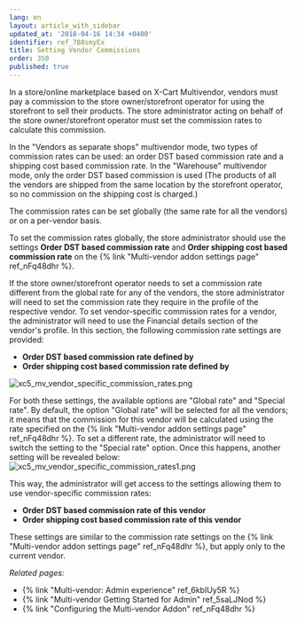```yaml
---
lang: en
layout: article_with_sidebar
updated_at: '2018-04-16 14:34 +0400'
identifier: ref_7B8smyEx
title: Setting Vendor Commissions
order: 350
published: true
---
```

In a store/online marketplace based on X-Cart Multivendor, vendors must pay a commission to the store owner/storefront operator for using the storefront to sell their products. The store administrator acting on behalf of the store owner/storefront operator must set the commission rates to calculate this commission. 

In the "Vendors as separate shops" multivendor mode, two types of commission rates can be used: an order DST based commission rate and a shipping cost based commission rate. In the "Warehouse" multivendor mode, only the order DST based commission is used (The products of all the vendors are shipped from the same location by the storefront operator, so no commission on the shipping cost is charged.) 

The commission rates can be set globally (the same rate for all the vendors) or on a per-vendor basis.

To set the commission rates globally, the store administrator should use the settings **Order DST based commission rate** and **Order shipping cost based commission rate** on the {% link "Multi-vendor addon settings page" ref_nFq48dhr %}.

If the store owner/storefront operator needs to set a commission rate different from the global rate for any of the vendors, the store administrator will need to set the commission rate they require in the profile of the respective vendor. To set vendor-specific commission rates for a vendor, the administrator will need to use the Financial details section of the vendor's profile. In this section, the following commission rate settings are provided:
   
   * **Order DST based commission rate defined by**
   * **Order shipping cost based commission rate defined by**
   
   ![xc5_mv_vendor_specific_commission_rates.png]({{site.baseurl}}/attachments/ref_7B8smyEx/xc5_mv_vendor_specific_commission_rates.png)
   
For both these settings, the available options are "Global rate" and "Special rate". By default, the option "Global rate" will be selected for all the vendors; it means that the commission for this vendor will be calculated using the rate specified on the {% link "Multi-vendor addon settings page" ref_nFq48dhr %}. To set a different rate, the administrator will need to switch the setting to the "Special rate" option. Once this happens, another setting will be revealed below:
   ![xc5_mv_vendor_specific_commission_rates1.png]({{site.baseurl}}/attachments/ref_7B8smyEx/xc5_mv_vendor_specific_commission_rates1.png)

This way, the administrator will get access to the settings allowing them to use vendor-specific commission rates:

   * **Order DST based commission rate of this vendor**
   * **Order shipping cost based commission rate of this vendor**
   
These settings are similar to the commission rate settings on the {% link "Multi-vendor addon settings page" ref_nFq48dhr %}, but apply only to the current vendor.


_Related pages:_

   *  {% link "Multi-vendor: Admin experience" ref_6kbIUy5R %}
   *  {% link "Multi-vendor Getting Started for Admin" ref_5saLJNod %}
   *  {% link "Configuring the Multi-vendor Addon" ref_nFq48dhr %}
